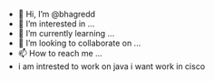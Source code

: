 - 👋 Hi, I’m @bhagredd
- 👀 I’m interested in ...
- 🌱 I’m currently learning ...
- 💞️ I’m looking to collaborate on ...
- 📫 How to reach me ...
- i am intrested to work on java
i want work in cisco
<!---
bhagredd/bhagredd is a ✨ special ✨ repository because its `README.md` (this file) appears on your GitHub profile.
You can click the Preview link to take a look at your changes.
--->
